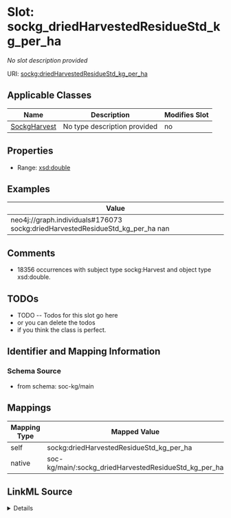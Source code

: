 

# Slot: sockg_driedHarvestedResidueStd_kg_per_ha


_No slot description provided_





URI: [sockg:driedHarvestedResidueStd_kg_per_ha](http://www.semanticweb.org/sockg/ontologies/2024/0/soil-carbon-ontology/driedHarvestedResidueStd_kg_per_ha)



<!-- no inheritance hierarchy -->





## Applicable Classes

| Name | Description | Modifies Slot |
| --- | --- | --- |
| [SockgHarvest](../classes/SockgHarvest.md) | No type description provided |  no  |







## Properties

* Range: [xsd:double](http://www.w3.org/2001/XMLSchema#double)






## Examples

| Value |
| --- |
| neo4j://graph.individuals#176073 sockg:driedHarvestedResidueStd_kg_per_ha nan |

## Comments

* 18356 occurrences with subject type sockg:Harvest and object type xsd:double.

## TODOs

* TODO -- Todos for this slot go here
* or you can delete the todos
* if you think the class is perfect.

## Identifier and Mapping Information







### Schema Source


* from schema: soc-kg/main




## Mappings

| Mapping Type | Mapped Value |
| ---  | ---  |
| self | sockg:driedHarvestedResidueStd_kg_per_ha |
| native | soc-kg/main/:sockg_driedHarvestedResidueStd_kg_per_ha |




## LinkML Source

<details>
```yaml
name: sockg_driedHarvestedResidueStd_kg_per_ha
description: No slot description provided
todos:
- TODO -- Todos for this slot go here
- or you can delete the todos
- if you think the class is perfect.
comments:
- 18356 occurrences with subject type sockg:Harvest and object type xsd:double.
examples:
- value: neo4j://graph.individuals#176073 sockg:driedHarvestedResidueStd_kg_per_ha
    nan
from_schema: soc-kg/main
rank: 1000
slot_uri: sockg:driedHarvestedResidueStd_kg_per_ha
alias: sockg_driedHarvestedResidueStd_kg_per_ha
domain_of:
- sockg_Harvest
range: double

```
</details>